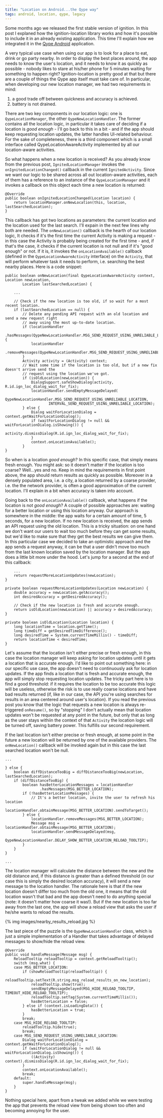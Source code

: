 ```yaml
---
title: "Location on Android...the Qype way"
tags: android, location, qype, legacy
---
```


Some months ago we released the first stable version of ignition. In this post I explaned how the ignition-location library works and how it's possible to include it in an already existing application. This time I'll explain how we integrated it in the [Qype Android](https://play.google.com/store/apps/details?id=com.qype.radar) application.
<!--more-->
A very typical use case when using our app is to look for a place to eat, drink or go party nearby. In order to display the best places around, the app needs to know the user's location, and it needs to know it as quickly as possible - nobody likes to stare at his/her phone for 5 minutes waiting for something to happen right? Ignition-location is pretty good at that but there are a couple of things the Qype app itself must take care of. In particular, when developing our new location manager, we had two requirements in mind:

1. a good trade off between quickness and accuracy is achieved.
2. battery is not drained.

There are two key components in our location logic: one is `QypeLocationManager`, the other `QypeNewLocationHandler`. The former contains all the location logic, in particular it takes care of deciding if a location is *good enough* - I'll go back to this in a bit - and if the app should keep requesting location updates, the latter handles UI-related behaviour. For the sake of completeness, there is a third component which is a small interface called QypeLocationAwareActivity implemented by all our location-aware activities.

So what happens when a new location is received? As you already know from the previous post, `IgnitedLocationManager` invokes the `onIgnitedLocationChanged()` callback in the current `IgnitedActivity`. Since we want our logic to be shared across all out location-aware activities, each of them has a reference to an instance of the `QypeLocationManager` and it invokes a callback on this object each time a new location is returned:

	@Override
	public boolean onIgnitedLocationChanged(Location location) {
	    return locationManager.onNewLocation(this, location, lastSearchedLocation);
	}

This callback has got two locations as parameters: the current location and the location used for the last search. I'll expain in the next few lines why both are needed. The `onNewLocation()` callback is the hearth of our location logic, It checks if it's the first time the current Activity is making a request - in this case the Activity is probably being created for the first time - and, if that's the case, it checks if the current location is not null and if it's "good enough" or not. If it is, it invokes the `onLocationAvailable()` callback (defined in the `QypeLocationAwareActivity` interface) on the `Activity`, that will perform whatever task it needs to perform, i.e. searching the best nearby places. Here is a code snippet:

	public boolean onNewLocation(final QypeLocationAwareActivity context, Location newLocation,
	        Location lastSearchedLocation) {

	    ...

	    // Check if the new location is too old, if so wait for a most recent location.
	    if (lastSearchedLocation == null) {
	        // Delete any pending API request with an old location and send a new request right
	        // away using the most up-to-date location.
	        if (locationHandler
	                .hasMessages(QypeNewLocationHandler.MSG_SEND_REQUEST_USING_UNRELIABLE_LOCATION)) {
	            locationHandler
	                    .removeMessages(QypeNewLocationHandler.MSG_SEND_REQUEST_USING_UNRELIABLE_LOCATION);
	        }
	        Activity activity = (Activity) context;
	        // Wait some time if the location is too old, but if a new fix doesn't arrive send the
	        // request using the location we've got.
	        if (isOldLocation(newLocation)) {
	            DialogSupport.safeShowDialog(activity, R.id.ign_loc_dialog_wait_for_fix);
	            locationHandler.sendEmptyMessageDelayed(
	                    QypeNewLocationHandler.MSG_SEND_REQUEST_USING_UNRELIABLE_LOCATION,
	                    INTERVAL_SEND_REQUEST_USING_UNRELIABLE_LOCATION);
	        } else {
	            Dialog waitForLocationDialog = context.getWaitForLocationDialog();
	            if (waitForLocationDialog != null && waitForLocationDialog.isShowing()) {
	                activity.dismissDialog(R.id.ign_loc_dialog_wait_for_fix);
	            }
	            context.onLocationAvailable();
	        }
	}

So when is a location *good enough*? In this specific case, that simply means fresh enough. You might ask: so it doesn't matter if the location is too coarse? Well...yes and no. Keep in mind the requirements in first point above, the app should return results as quickly as possible. Moreover in a densely populated area, i.e. a city, a location returned by a coarse provider, i.e. the the network provider, is often a good approximation of the current location. I'll explain in a bit when accuracy is taken into account.

Going back to the `onLocationAvailable()` callback, what happens if the location is not *good enough*? A couple of possible approaches are: waiting for a better location or using this location anyway. Our approach is somewhere in the middle: the app waits for a certain amount of time, 5 seconds, for a new location. If no new location is received, the app sends an API request using the old location. This is a tricky situation: on one hand we don't want our users to wait too much before they can get some results, but we'd like to make sure that they get the best results we can give them. In this particular case we decided to take an optimistic approach and the app sends a request anyway, it can be that a user didn't move too much from the last known location saved by the location manager. But the app does a little bit more under the hood. Let's jump for a second at the end of this callback:

	    ...
	    return requestMoreLocationUpdates(newLocation);
	}

	private boolean requestMoreLocationUpdates(Location newLocation) {
	    double accuracy = newLocation.getAccuracy();
	    int desiredAccuracy = getDesiredAccuracy();

	    // Check if the new location is fresh and accurate enough.
	    return isOldLocation(newLocation) || accuracy > desiredAccuracy;
	}

	private boolean isOldLocation(Location location) {
	    long locationTime = location.getTime();
	    long timeDiff = getDesiredTimeDifference();
	    long desiredTime = System.currentTimeMillis() - timeDiff;
	    return locationTime < desiredTime;
	}

Let's assume that the location isn't either precise or fresh enough, in this case the location manager will keep asking for location updates until it gets a location that is accurate enough. I'd like to point out something here: in our specific use case, the app doesn't need to continuously ask for location updates. If the app finds a location that is fresh and accurate enough, the app will simply stop requesting location updates. The tricky part here is to find a good threshold: if it requires the location to be too accurate this logic will be useless, otherwise the risk is to use really coarse locations and have bad results returned (if, like in our case, the API you're using searches for results in an area centered around user's location). If you read the previous post you know that the logic that requests a new location is always re-triggered `onResume()`, so by "stopping" I don't actually mean that location updates won't be requested at any point in the future, but only that as long as the user stays withiin the context of that `Activity` the location logic will be turned off, saving battery power. This fulfills our second requirement.

If the last location isn't either precise or fresh enough, at some point in the future a new location will be returned by one of the available providers. The `onNewLocation()` callback will be invoked again but in this case the last searched location won't be null.

    ...

    } else {
        boolean diffDistanceTooBig = diffDistanceTooBig(newLocation, lastSearchedLocation);
        if (diffDistanceTooBig) {
            boolean hasBetterLocationMessages = locationHandler
                    .hasMessages(MSG_BETTER_LOCATION);
            if (!hasBetterLocationMessages) {
                // It's a better location, invite the user to refresh his location
                locationHandler.obtainMessage(MSG_BETTER_LOCATION).sendToTarget();
            } else {
                locationHandler.removeMessages(MSG_BETTER_LOCATION);
                Message msg = locationHandler.obtainMessage(MSG_BETTER_LOCATION);
                locationHandler.sendMessageDelayed(msg,
                        QypeNewLocationHandler.DELAY_SHOW_BETTER_LOCATION_RELOAD_TOOLTIP);
            }
        }
    }

    ...

The location manager will calculate the distance between the new and the old distance and, if this distance is greater than a defined threshold (in our case this is simply the desired location accuracy), it will send a new message to the location handler. The rationale here is that if the new location doesn't differ too much from the old one, it means that the old location wasn't that bad and the app doesn't need to do anything special (note: it doesn't matter how coarse it was!). But if the new location is too far away from the last one, the app will show a reload view that asks the user if he/she wants to reload the results.

{% img images/nearby_results_reload.jpg %}

The last piece of the puzzle is the `QypeNewLocationHandler` class, which is just a simple implementation of a Handler that takes advantage of delayed messages to show/hide the reload view.

	@Override
	public void handleMessage(Message msg) {
	    ReloadTooltip reloadTooltip = context.getReloadTooltip();
	    switch (msg.what) {
	    case MSG_BETTER_LOCATION:
	        if (showReloadTooltip(reloadTooltip)) {
	            reloadTooltip.setText(R.string.msg_reload_results_on_new_location);
	            reloadTooltip.show(true);
	            sendEmptyMessageDelayed(MSG_HIDE_RELOAD_TOOLTIP, TIMEOUT_HIDE_RELOAD_TOOLTIP);
	            reloadTooltip.setTag(System.currentTimeMillis());
	            hasBetterLocation = false;
	        } else if (context.isLoadingData()) {
	            hasBetterLocation = true;
	        }
	        break;
	    case MSG_HIDE_RELOAD_TOOLTIP:
	        reloadTooltip.hide(true);
	        break;
	    case MSG_SEND_REQUEST_USING_UNRELIABLE_LOCATION:
	        Dialog waitForLocationDialog = context.getWaitForLocationDialog();
	        if (waitForLocationDialog != null && waitForLocationDialog.isShowing()) {
	            ((Activity) context).dismissDialog(R.id.ign_loc_dialog_wait_for_fix);
	        }
	        context.onLocationAvailable();
	        break;
	    default:
	        super.handleMessage(msg);
	    }
	}

Nothing special here, apart from a tweak we added while we were testing the app that prevents the reload view from being shown too often and becoming annoying for the user.
